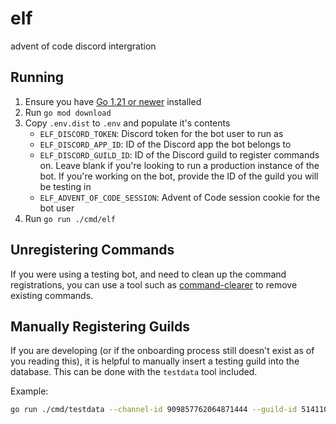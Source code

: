 # elf
advent of code discord intergration

## Running
1. Ensure you have [Go 1.21 or newer](https://golang.org/doc/install) installed
2. Run `go mod download`
3. Copy `.env.dist` to `.env` and populate it's contents
   - `ELF_DISCORD_TOKEN`: Discord token for the bot user to run as
   - `ELF_DISCORD_APP_ID`: ID of the Discord app the bot belongs to
   - `ELF_DISCORD_GUILD_ID`: ID of the Discord guild to register commands on. Leave blank if you're looking to run a production instance of the bot. If you're working on the bot, provide the ID of the guild you will be testing in
   - `ELF_ADVENT_OF_CODE_SESSION`: Advent of Code session cookie for the bot user
4. Run `go run ./cmd/elf`

## Unregistering Commands

If you were using a testing bot, and need to clean up the command registrations, you can use a tool such as [command-clearer](https://github.com/nint8835/command-clearer) to remove existing commands.

## Manually Registering Guilds

If you are developing (or if the onboarding process still doesn't exist as of you reading this), it is helpful to manually insert a testing guild into the database. This can be done with the `testdata` tool included.

Example:

```sh
go run ./cmd/testdata --channel-id 909857762064871444 --guild-id 514110851016556567 --leaderboard-code 1111111-11111111 --leaderboard-id 0000001
```